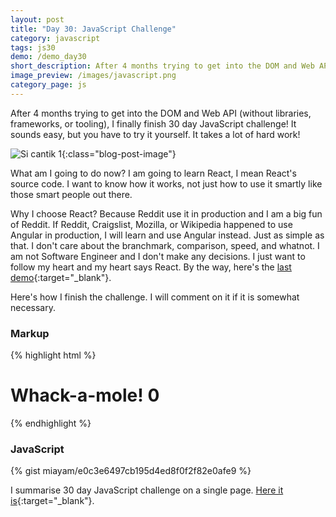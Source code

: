 ```yaml
---
layout: post
title: "Day 30: JavaScript Challenge"
category: javascript
tags: js30
demo: /demo_day30
short_description: After 4 months trying to get into the DOM and Web API (without libraries, frameworks, or tooling), I finally finish 30 day JavaScript challenge!
image_preview: /images/javascript.png
category_page: js
---
```


After 4 months trying to get into the DOM and Web API (without libraries, frameworks, or tooling),
I finally finish 30 day JavaScript challenge! It sounds easy, but you have to try it
yourself. It takes a lot of hard work!

![Si cantik 1](https://i.imgur.com/1LIpkwO.jpg?1){:class="blog-post-image"}

What am I going to do now? I am going to learn React, I mean React's source code.
I want to know how it works, not just how to use it smartly like those smart people
out there.

Why I choose React? Because Reddit use it in production and I am a big fun of Reddit.
If Reddit, Craigslist, Mozilla, or Wikipedia happened to use Angular in production,
I will learn and use Angular instead. Just as simple as that. I don't care about the
branchmark, comparison, speed, and whatnot. I am not Software Engineer and I don't
make any decisions. I just want to follow my heart and my heart says React. By the way,
here's the [last demo](/demo_day30){:target="_blank"}.

Here's how I finish the challenge. I will comment on it if it is somewhat necessary.

### Markup
{% highlight html %}
  <h1>Whack-a-mole! <span class="score">0</span></h1>

  <div class="game">
    <div class="hole hole1">
      <div class="mole"></div>
    </div>
    <div class="hole hole2">
      <div class="mole"></div>
    </div>
    <div class="hole hole3">
      <div class="mole"></div>
    </div>
    <div class="hole hole4">
      <div class="mole"></div>
    </div>
    <div class="hole hole5">
      <div class="mole"></div>
    </div>
    <div class="hole hole6">
      <div class="mole"></div>
    </div>
  </div>
  <div>
    <button class="playAgain" style="display: none; margin: 20px auto; height: 50px; font-size: medium">
      Play again!
    </button>
  </div>
{% endhighlight %}

### JavaScript
{% gist miayam/e0c3e6497cb195d4ed8f0f2f82e0afe9 %}

I summarise 30 day JavaScript challenge on a single page. [Here it is](/js30){:target="_blank"}.
